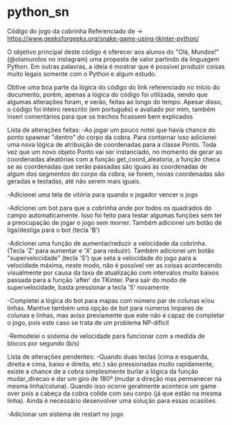 # python_sn
Código do jogo da cobrinha
Referenciado de -> https://www.geeksforgeeks.org/snake-game-using-tkinter-python/

O objetivo principal deste código é oferecer aos alunos do "Olá, Mundos!" (@olamundos no instagram) uma proposta de valor partindo da linguagem Python. Em outras palavras, a ideia é mostrar que é possível produzir coisas muito legais somente com o Python e algum estudo.

Obtive uma boa parte da lógica do código do link referenciado no início do documento, porém, apenas a lógica do código foi utilizada, sendo que algumas alterações foram, e serão, feitas ao longo do tempo. Apesar disso, o código foi inteiro reescrito (em português) e avaliado por mim, também inseri comentários para que os trechos ficassem bem explicados

Lista de alterações feitas:
-Ao jogar um pouco notei que havia chance do ponto spawnar "dentro" do corpo da cobra. Para contornar isso adicionei uma nova lógica de atribuição de coordenadas para a classe Ponto. Toda vez que um novo objeto Ponto vai ser instanciado, no momento de gerar as coordenadas aleatórias com a função get_coord_aleatoria, a função checa se as coordenadas que serão passadas são iguais às coordenadas de algum dos segmentos do corpo da cobra, se forem, novas coordenadas são geradas e testadas, até não serem mais iguais.

-Adicionei uma tela de vitória para quando o jogador vencer o jogo

-Adicionei um bot para que a cobrinha ande por todos os quadrados do campo automaticamente. Isso foi feito para testar algumas funções sem ter a preocupação de jogar o jogo sem morrer. Também adicionei um botão de liga/desliga para o bot (tecla 'B')

-Adicionei uma função de aumentar/reduzir a velocidade da cobrinha. (Tecla 'Z' para aumentar e 'X' para reduzir). Também adicionei um botão "supervelocidade" (tecla 'S') que seta a velocidade do jogo para a velocidade máxima, neste modo, não é possível ver as coisas acontecendo visualmente por causa da taxa de atualização com intervalos muito baixos passada para a função 'after' do TKinter. Para sair do modo de supervelocidade, basta pressionar a tecla 'S' novamente

-Completei a lógica do bot para mapas com número par de colunas e/ou linhas. Mantive também uma opção de bot para números ímpares de colunas e linhas, mas aviso previamente que este não é capaz de completar o jogo, pois este caso se trata de um problema NP-difícil

-Remodelei o sistema de velocidade para funcionar com a medida de blocos por segundo (b/s)

Lista de alterações pendentes:
-Quando duas teclas (cima e esquerda, direita e cima, baixo e direita, etc.) são pressionadas muito rapidamente, existe a chance de a cobra simplesmente burlar a lógica da função mudar_direcao e dar um giro de 180º (mudar a direção mas permanecer na mesma linha/coluna). Quando isso ocorre geralmente acontece um game over pois a cabeça da cobra colide com seu corpo (já que estão na mesma linha). Ainda é necessário desenvolver uma solução para essas ocasiões.

-Adicionar um sistema de restart no jogo
